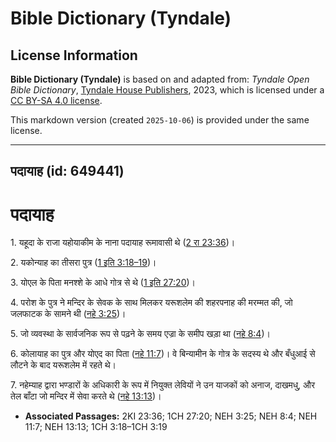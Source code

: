# Bible Dictionary (Tyndale)

## License Information

**Bible Dictionary (Tyndale)** is based on and adapted from: _Tyndale Open Bible Dictionary_, [Tyndale House Publishers](https://tyndaleopenresources.com/), 2023, which is licensed under a [CC BY-SA 4.0 license](https://creativecommons.org/licenses/by-sa/4.0/legalcode.en).

This markdown version (created `2025-10-06`) is provided under the same license.



--------------------------------

## पदायाह (id: 649441)

पदायाह
======

1\. यहूदा के राजा यहोयाकीम के नाना पदायाह रूमावासी थे ([2 रा 23:36](https://ref.ly/2Kgs23:36))।

2\. यकोन्याह का तीसरा पुत्र ([1 इति 3:18–19](https://ref.ly/1Chr3:18-1Chr3:19))।

3\. योएल के पिता मनश्शे के आधे गोत्र से थे ([1 इति 27:20](https://ref.ly/1Chr27:20))।

4\. परोश के पुत्र ने मन्दिर के सेवक के साथ मिलकर यरूशलेम की शहरपनाह की मरम्मत की, जो जलफाटक के सामने थी ([नहे 3:25](https://ref.ly/Neh3:25))।

5\. जो व्यवस्था के सार्वजनिक रूप से पढ़ने के समय एज्रा के समीप खड़ा था ([नहे 8:4](https://ref.ly/Neh8:4))।

6\. कोलायाह का पुत्र और योएद का पिता ([नहे 11:7](https://ref.ly/Neh11:7))। वे बिन्यामीन के गोत्र के सदस्य थे और बँधुआई से लौटने के बाद यरूशलेम में रहते थे।

7\. नहेम्याह द्वारा भण्डारों के अधिकारी के रूप में नियुक्त लेवियों ने उन याजकों को अनाज, दाखमधु, और तेल बाँटा जो मन्दिर में सेवा करते थे ([नहे 13:13](https://ref.ly/Neh13:13))।

* **Associated Passages:** 2KI 23:36; 1CH 27:20; NEH 3:25; NEH 8:4; NEH 11:7; NEH 13:13; 1CH 3:18–1CH 3:19

